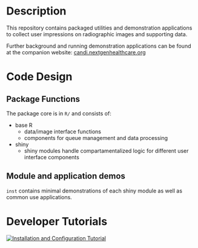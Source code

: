 # Description
This repository contains packaged utilities and demonstration applications to collect user impressions on radiographic images and supporting data.

Further background and running demonstration applications can be found at the companion website: [candi.nextgenhealthcare.org](https://candi.nextgenhealthcare.org/)

# Code Design
## Package Functions
The package core is in `R/` and consists of:

* base R
    * data/image interface functions
    * components for queue management and data processing
* shiny
    * shiny modules handle compartamentalized logic for different user interface components

## Module and application demos
`inst` contains minimal demonstrations of each shiny module as well as common use applications.

# Developer Tutorials
[![Installation and Configuration Tutorial](https://i.ytimg.com/vi/8zhaj6PgGNw/3.jpg)](https://www.youtube.com/watch?v=8zhaj6PgGNw "Installation and Configuration Tutorial")
